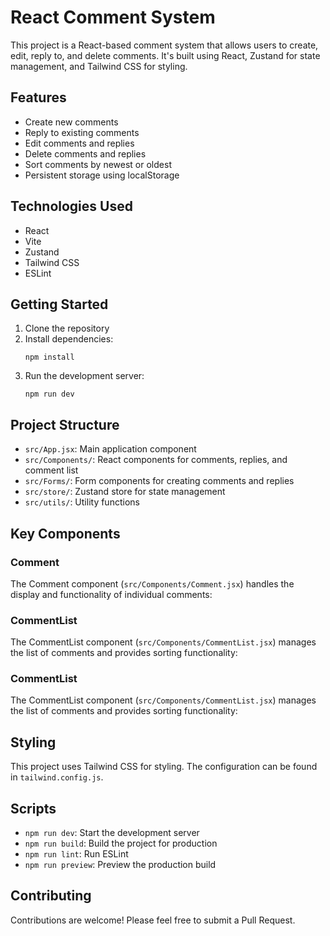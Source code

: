 # React Comment System

This project is a React-based comment system that allows users to create, edit, reply to, and delete comments. It's built using React, Zustand for state management, and Tailwind CSS for styling.

## Features

- Create new comments
- Reply to existing comments
- Edit comments and replies
- Delete comments and replies
- Sort comments by newest or oldest
- Persistent storage using localStorage

## Technologies Used

- React
- Vite
- Zustand
- Tailwind CSS
- ESLint

## Getting Started

1. Clone the repository
2. Install dependencies:
   ```
   npm install
   ```
3. Run the development server:
   ```
   npm run dev
   ```

## Project Structure

- `src/App.jsx`: Main application component
- `src/Components/`: React components for comments, replies, and comment list
- `src/Forms/`: Form components for creating comments and replies
- `src/store/`: Zustand store for state management
- `src/utils/`: Utility functions

## Key Components

### Comment

The Comment component (`src/Components/Comment.jsx`) handles the display and functionality of individual comments:


### CommentList

The CommentList component (`src/Components/CommentList.jsx`) manages the list of comments and provides sorting functionality:


### CommentList

The CommentList component (`src/Components/CommentList.jsx`) manages the list of comments and provides sorting functionality:


## Styling

This project uses Tailwind CSS for styling. The configuration can be found in `tailwind.config.js`.

## Scripts

- `npm run dev`: Start the development server
- `npm run build`: Build the project for production
- `npm run lint`: Run ESLint
- `npm run preview`: Preview the production build

## Contributing

Contributions are welcome! Please feel free to submit a Pull Request.

